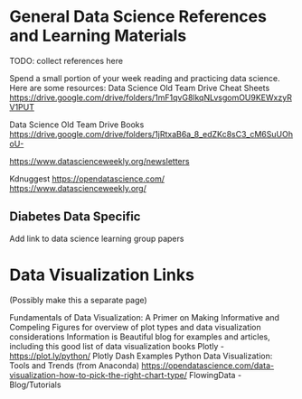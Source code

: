 # General Data Science References and Learning Materials

TODO: collect references here

Spend a small portion of your week reading and practicing data science. Here are some resources:
Data Science Old Team Drive Cheat Sheets
https://drive.google.com/drive/folders/1mF1qvG8lkqNLvsgomOU9KEWxzyRV1PUT

Data Science Old Team Drive Books
https://drive.google.com/drive/folders/1jRtxaB6a_8_edZKc8sC3_cM6SuUOhoU-

https://www.datascienceweekly.org/newsletters

Kdnuggest
https://opendatascience.com/
https://www.datascienceweekly.org/

## Diabetes Data Specific

Add link to data science learning group papers


# Data Visualization Links 
 
(Possibly make this a separate page)
 
Fundamentals of Data Visualization: A Primer on Making Informative and Compeling Figures for overview of plot types and data visualization considerations
Information is Beautiful blog for examples and articles, including this good list of data visualization books
Plotly - https://plot.ly/python/
Plotly Dash Examples
Python Data Visualization: Tools and Trends (from Anaconda)
https://opendatascience.com/data-visualization-how-to-pick-the-right-chart-type/
FlowingData - Blog/Tutorials